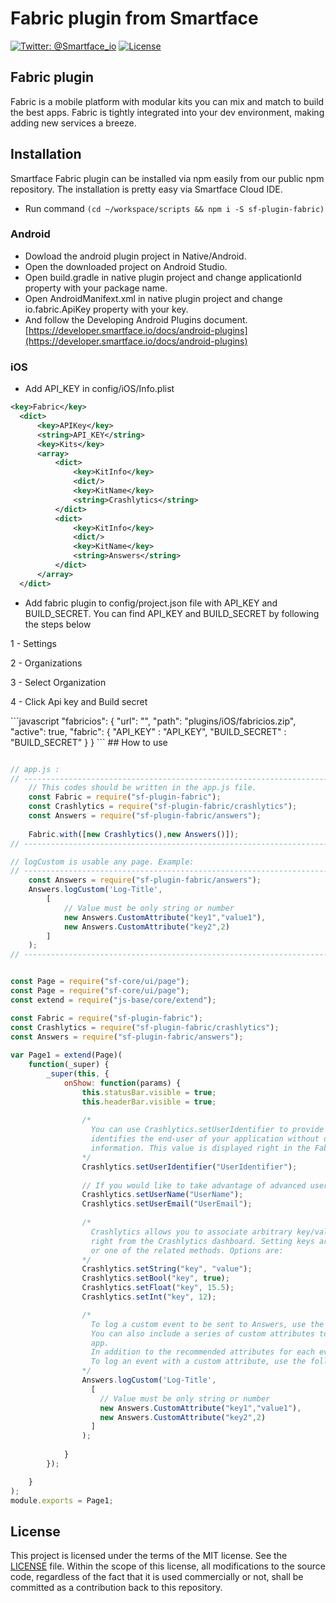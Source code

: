 # Fabric plugin from Smartface
[![Twitter: @Smartface_io](https://img.shields.io/badge/contact-@Smartface_io-blue.svg?style=flat)](https://twitter.com/smartface_io)
[![License](https://img.shields.io/badge/license-MIT-green.svg?style=flat)](https://raw.githubusercontent.com/smartface/sf-extension-extendedlabel/master/LICENSE)

## Fabric plugin 
Fabric is a mobile platform with modular kits you can mix and match to build the best apps. Fabric is tightly integrated into your dev environment, making adding new services a breeze.

## Installation
Smartface Fabric plugin can be installed via npm easily from our public npm repository. The installation is pretty easy via Smartface Cloud IDE.

- Run command `(cd ~/workspace/scripts && npm i -S sf-plugin-fabric)`

### Android
- Dowload the android plugin project in Native/Android.
- Open the downloaded project on Android Studio.
- Open build.gradle in native plugin project and change applicationId property with your package name.
- Open AndroidManifext.xml in native plugin project and change io.fabric.ApiKey property with your key.
- And follow the Developing Android Plugins document. [https://developer.smartface.io/docs/android-plugins](https://developer.smartface.io/docs/android-plugins)

### iOS
- Add API_KEY in config/iOS/Info.plist
```xml
<key>Fabric</key>
  <dict>
      <key>APIKey</key>
      <string>API_KEY</string>
      <key>Kits</key>
      <array>
          <dict>
              <key>KitInfo</key>
              <dict/>
              <key>KitName</key>
              <string>Crashlytics</string>
          </dict>
          <dict>
              <key>KitInfo</key>
              <dict/>
              <key>KitName</key>
              <string>Answers</string>
          </dict>
      </array>
  </dict>
```
- Add fabric plugin to config/project.json file with API_KEY and BUILD_SECRET.
You can find API_KEY and BUILD_SECRET by following the steps below
<p>1 - Settings</p>
<p>2 - Organizations</p>
<p>3 - Select Organization</p>
<p>4 - Click Api key and Build secret</p>
```javascript
"fabricios": {
    "url": "",
	"path": "plugins/iOS/fabricios.zip",
	"active": true,
	"fabric": {
	"API_KEY" : "API_KEY",
	"BUILD_SECRET" : "BUILD_SECRET"
	}
}
```
## How to use

```javascript

// app.js :
// ---------------------------------------------------------------------------------
    // This codes should be written in the app.js file.
    const Fabric = require("sf-plugin-fabric");   
    const Crashlytics = require("sf-plugin-fabric/crashlytics");
    const Answers = require("sf-plugin-fabric/answers");
    
    Fabric.with([new Crashlytics(),new Answers()]);
// ---------------------------------------------------------------------------------

// logCustom is usable any page. Example: 
// ---------------------------------------------------------------------------------
    const Answers = require("sf-plugin-fabric/answers");
    Answers.logCustom('Log-Title', 
        [
            // Value must be only string or number
            new Answers.CustomAttribute("key1","value1"), 
            new Answers.CustomAttribute("key2",2)
        ] 
    );
// ---------------------------------------------------------------------------------


const Page = require("sf-core/ui/page");
const Page = require("sf-core/ui/page");
const extend = require("js-base/core/extend");

const Fabric = require("sf-plugin-fabric");   
const Crashlytics = require("sf-plugin-fabric/crashlytics");
const Answers = require("sf-plugin-fabric/answers");
                
var Page1 = extend(Page)(
    function(_super) {
        _super(this, {
            onShow: function(params) {
                this.statusBar.visible = true;
                this.headerBar.visible = true;
       
                /*
                  You can use Crashlytics.setUserIdentifier to provide an ID number, token, or hashed value that uniquely     
                  identifies the end-user of your application without disclosing or transmitting any of their personal 
                  information. This value is displayed right in the Fabric dashboard.
                */
                Crashlytics.setUserIdentifier("UserIdentifier");
                
                // If you would like to take advantage of advanced user identifier features, you can additionally use both:
                Crashlytics.setUserName("UserName");
                Crashlytics.setUserEmail("UserEmail");
                
                /*
                  Crashlytics allows you to associate arbitrary key/value pairs with your crash reports, which are viewable 
                  right from the Crashlytics dashboard. Setting keys are as easy as calling: Crashlytics.setString(key, value) 
                  or one of the related methods. Options are:
                */
                Crashlytics.setString("key", "value");
                Crashlytics.setBool("key", true);
                Crashlytics.setFloat("key", 15.5);
                Crashlytics.setInt("key", 12);

                /*
                  To log a custom event to be sent to Answers, use the following.
                  You can also include a series of custom attributes to get even deeper insight into what’s happening in your 
                  app.
                  In addition to the recommended attributes for each event, you can also add custom attributes for any event. 
                  To log an event with a custom attribute, use the following.
                */
                Answers.logCustom('Log-Title', 
                  [
                    // Value must be only string or number
                    new Answers.CustomAttribute("key1","value1"), 
                    new Answers.CustomAttribute("key2",2)
                  ] 
                );
                
            }
        });

    }
);
module.exports = Page1;
```
## License
This project is licensed under the terms of the MIT license. See the [LICENSE](https://raw.githubusercontent.com/smartface/sf-extension-extendedlabel/master/LICENSE) file. Within the scope of this license, all modifications to the source code, regardless of the fact that it is used commercially or not, shall be committed as a contribution back to this repository.
